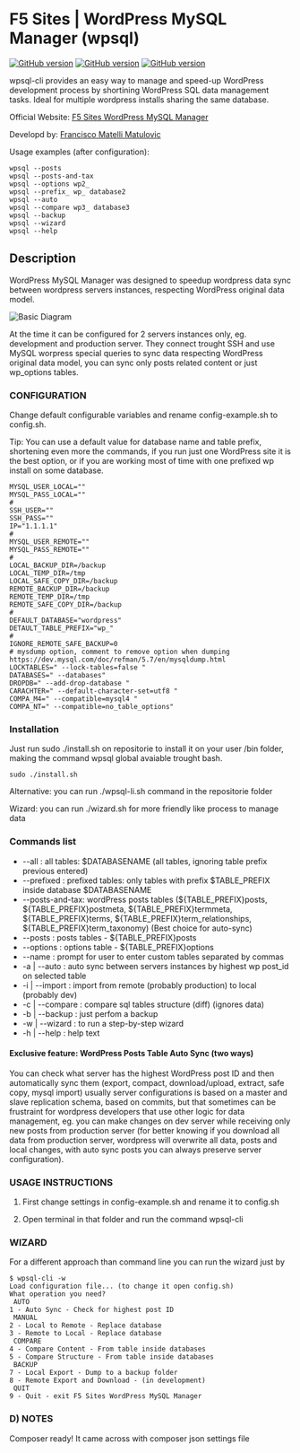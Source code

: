 # F5 Sites | WordPress MySQL Manager (wpsql)

[![GitHub version](https://img.shields.io/badge/wordpress--plugin-dev-green.svg)](https://img.shields.io/badge/wordpress--plugin-dev-red.svg) 
[![GitHub version](https://img.shields.io/badge/shell--script-dev-red.svg)](https://img.shields.io/badge/shell--script-dev-red.svg) 
[![GitHub version](https://img.shields.io/badge/wpackgist-ready-green.svg)](https://img.shields.io/badge/composer-ready-green.svg)

wpsql-cli provides an easy way to manage and speed-up WordPress development process by shortining WordPress SQL data management tasks. Ideal for multiple wordpress installs sharing the same database.

Official Website: [F5 Sites WordPress MySQL Manager](https:www.f5sites.com/wordpress-mysql-manager) 

Developd by: [Francisco Matelli Matulovic](https://www.franciscomat.com)

Usage examples (after configuration):
```
wpsql --posts
wpsql --posts-and-tax
wpsql --options wp2_
wpsql --prefix_ wp_ database2
wpsql --auto
wpsql --compare wp3_ database3
wpsql --backup
wpsql --wizard
wpsql --help
```

## Description

WordPress MySQL Manager was designed to speedup wordpress data sync between wordpress servers instances, respecting WordPress original data model.

![Basic Diagram](https://cdn.rawgit.com/franciscof5/wordpress-mysql-manager/eeeba0f9/wpsql-cli-basic-diagram.svg)

At the time it can be configured for 2 servers instances only, eg. development and production server. They connect trought SSH and use MySQL worpress special queries to sync data respecting WordPress original data model, you can sync only posts related content or just wp_options tables.


### CONFIGURATION
Change default configurable variables and rename config-example.sh to config.sh.

Tip: You can use a default value for database name and table prefix, shortening even more the commands, if you run just one WordPress site it is the best option, or if you are working most of time with one prefixed wp install on some database.

```
MYSQL_USER_LOCAL=""
MYSQL_PASS_LOCAL=""
#
SSH_USER=""
SSH_PASS=""
IP="1.1.1.1"
#
MYSQL_USER_REMOTE=""
MYSQL_PASS_REMOTE=""
#
LOCAL_BACKUP_DIR=/backup
LOCAL_TEMP_DIR=/tmp
LOCAL_SAFE_COPY_DIR=/backup
REMOTE_BACKUP_DIR=/backup
REMOTE_TEMP_DIR=/tmp
REMOTE_SAFE_COPY_DIR=/backup
#
DEFAULT_DATABASE="wordpress"
DETAULT_TABLE_PREFIX="wp_"
#
IGNORE_REMOTE_SAFE_BACKUP=0
# mysdump option, comment to remove option when dumping https://dev.mysql.com/doc/refman/5.7/en/mysqldump.html
LOCKTABLES=" --lock-tables=false "
DATABASES=" --databases"
DROPDB=" --add-drop-database "
CARACHTER=" --default-character-set=utf8 "
COMPA_M4=" --compatible=mysql4 "
COMPA_NT=" --compatible=no_table_options"
```

### Installation

Just run sudo ./install.sh on repositorie to install it on your user /bin folder, making the command wpsql global avaiable trought bash.

```
sudo ./install.sh
```

Alternative: you can run ./wpsql-li.sh command in the repositorie folder

Wizard: you can run ./wizard.sh for more friendly like process to manage data


### Commands list

* --all          : all tables: $DATABASENAME (all tables, ignoring table prefix previous entered)
* --prefixed     : prefixed tables: only tables with prefix $TABLE_PREFIX inside database $DATABASENAME
* --posts-and-tax: wordPress posts tables (${TABLE_PREFIX}posts, ${TABLE_PREFIX}postmeta, ${TABLE_PREFIX}termmeta, ${TABLE_PREFIX}terms, ${TABLE_PREFIX}term_relationships, ${TABLE_PREFIX}term_taxonomy) (Best choice for auto-sync)
* --posts        : posts tables - ${TABLE_PREFIX}posts
* --options      : options table - ${TABLE_PREFIX}options
* --name         : prompt for user to enter custom tables separated by commas
* -a | --auto    : auto sync between servers instances by highest wp post_id on selected table
* -i | --import  : import from remote (probably production) to local (probably dev)
* -c | --compare : compare sql tables structure (diff) (ignores data)
* -b | --backup  : just perfom a backup
* -w | --wizard  : to run a step-by-step wizard
* -h | --help    : help text
		
#### Exclusive feature: WordPress Posts Table Auto Sync (two ways)

You can check what server has the highest WordPress post ID and then automatically sync them (export, compact, download/upload, extract, safe copy, mysql import) usually server configurations is based on a master and slave replication schema, based on commits, but that sometimes can be frustraint for wordpress developers that use other logic for data management, eg. you can make changes on dev server while receiving only new posts from production server (for better knowing if you download all data from production server, wordpress will overwrite all data, posts and local changes, with auto sync posts you can always preserve server configuration).


### USAGE INSTRUCTIONS

1. First change settings in config-example.sh and rename it to config.sh

2. Open terminal in that folder and run the command wpsql-cli

### WIZARD
For a different approach than command line you can run the wizard just by
```
$ wpsql-cli -w
Load configuration file... (to change it open config.sh)
What operation you need?
 AUTO
1 - Auto Sync - Check for highest post ID
 MANUAL
2 - Local to Remote - Replace database
3 - Remote to Local - Replace database
 COMPARE
4 - Compare Content - From table inside databases
5 - Compare Structure - From table inside databases
 BACKUP
7 - Local Export - Dump to a backup folder
8 - Remote Export and Download - (in development)
 QUIT
9 - Quit - exit F5 Sites WordPress MySQL Manager

```

### D) NOTES

Composer ready! It came across with composer json settings file


